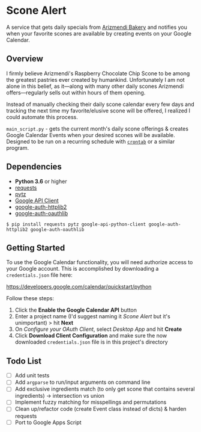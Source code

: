 # Scone Alert

A service that gets daily specials from [Arizmendi Bakery](http://www.arizmendi-sanrafael.com/daily-specials-1 "Daily Specials - Arizmendi Bakery") and notifies you when your favorite scones are available by creating events on your Google Calendar.

## Overview

I firmly believe Arizmendi's Raspberry Chocolate Chip Scone to be among the greatest pastries ever created by humankind. Unfortunately I am not alone in this belief, as it—along with many other daily scones Arizmendi offers—regularly sells out within hours of them opening. 

Instead of manually checking their daily scone calendar every few days and tracking the next time my favorite/elusive scone will be offered, I realized I could automate this process.

`main_script.py` - gets the current month's daily scone offerings & creates Google Calendar Events when your desired scones will be available. Designed to be run on a recurring schedule with [`crontab`](https://man7.org/linux/man-pages/man5/crontab.5.html) or a similar program.

## Dependencies

- **Python 3.6** or higher
- [requests](https://github.com/psf/requests)
- [pytz](https://pypi.org/project/pytz/)
- [Google API Client](https://github.com/googleapis/google-api-python-client)
- [google-auth-httplib2](https://github.com/googleapis/google-auth-library-python-httplib2)
- [google-auth-oauthlib](https://github.com/googleapis/google-auth-library-python-oauthlib)

```
$ pip install requests pytz google-api-python-client google-auth-httplib2 google-auth-oauthlib
```

## Getting Started

To use the Google Calendar functionality, you will need authorize access to your Google account. This is accomplished by downloading a `credentials.json` file here:

https://developers.google.com/calendar/quickstart/python

Follow these steps: 

1. Click the **Enable the Google Calendar API** button
2. Enter a project name (I'd suggest naming it *Scone Alert* but it's unimportant) > hit **Next**
3. On *Configure your OAuth Client*, select *Desktop App* and hit **Create**
4. Click **Download Client Configuration** and make sure the now downloaded `credentials.json` file is in this project's directory

## Todo List

- [ ] Add unit tests
- [ ] Add `argparse` to run/input arguments on command line
- [ ] Add exclusive ingredients match (to only get scone that contains several ingredients) -> intersection vs union
- [ ] Implement fuzzy matching for misspellings and permutations
- [ ] Clean up/refactor code (create Event class instead of dicts) & harden requests
- [ ] Port to Google Apps Script
